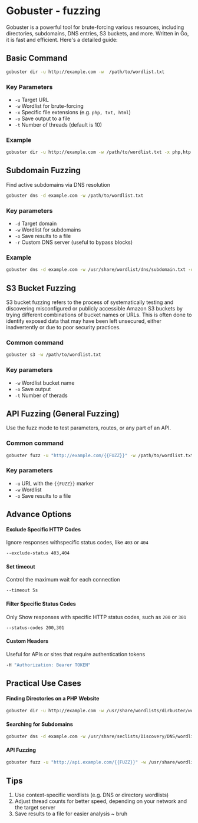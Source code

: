 # Gobuster - fuzzing 

Gobuster is a powerful tool for brute-forcing various resources, including directories, subdomains, DNS entries, S3 buckets, and more. Written in Go, it is fast and efficient. Here's a detailed guide:

## Basic Command 

```bash
gobuster dir -u http://example.com -w  /path/to/wordlist.txt
```

### Key Parameters 

* ```-u``` Target URL
* ```-w``` Wordlist for brute-forcing
* ```-x``` Specific file extensions (e.g. ```php, txt, html```) 
* ```-o``` Save output to a file
* ```-t``` Number of threads (default is 10)

### Example

```bash
gobuster dir -u http://example.com -w /path/to/wordlist.txt -x php,htp -o output.txt -t 50
```

## Subdomain Fuzzing 

Find active subdomains via DNS resolution

```bash
gobuster dns -d example.com -w /path/to/wordlist.txt
```

### Key parameters

* ```-d``` Target domain
* ```-w``` Wordlist for subdomains
* ```-o``` Save results to a file
* ```-r``` Custom DNS server (useful to bypass blocks)

### Example 

```bash
gobuster dns -d example.com -w /usr/share/wordlist/dns/subdomain.txt -o output.txt
```

## S3 Bucket Fuzzing 

S3 bucket fuzzing refers to the process of systematically testing and discovering misconfigured or publicly accessible Amazon S3 buckets by trying different combinations of bucket names or URLs. This is often done to identify exposed data that may have been left unsecured, either inadvertently or due to poor security practices.

### Common command

```bash
gobuster s3 -w /path/to/wordlist.txt 
```

### Key parameters

* ```-w``` Wordlist bucket name
* ```-o``` Save output 
* ```-t``` Number of therads

## API Fuzzing (General Fuzzing)

Use the fuzz mode to test parameters, routes, or any part of an API.

### Common command

```bash
gobuster fuzz -u "http://example.com/{{FUZZ}}" -w /path/to/wordlist.txt
```

### Key parameters

* ```-u``` URL with the ```{{FUZZ}}``` marker
* ```-w``` Wordlist
* ```-o``` Save results to a file

## Advance Options

#### Exclude Specific HTTP Codes

Ignore responses withspecific status codes, like ```403``` or ```404```

```bash
--exclude-status 403,404
```

#### Set timeout 

Control the maximum wait for each connection 

```bash
--timeout 5s
```

#### Filter Specific Status Codes 

Only Show responses with specific HTTP status codes, such as ```200``` or ```301```

```bash
--status-codes 200,301
```

#### Custom Headers 

Useful for APIs or sites that require authentication tokens 

```bash
-H "Authorization: Bearer TOKEN"  
```

## Practical Use Cases

#### Finding Directories on a PHP Website

```bash
gobuster dir -u http://example.com -w /usr/share/wordlists/dirbuster/wordlist.txt -x php
```

#### Searching for Subdomains 

```bash
gobuster dns -d example.com -w /usr/share/seclists/Discovery/DNS/wordlist.txt
```

#### API Fuzzing

```bash
gobuster fuzz -u "http://api.example.com/{{FUZZ}}" -w /usr/share/wordlists/dirb/common.txt
```


## Tips 

1.  Use context-specific wordlists (e.g. DNS or directory wordlists)
2. Adjust thread counts for better speed, depending on your network and the target server
3. Save results to a file for easier analysis ~ bruh












